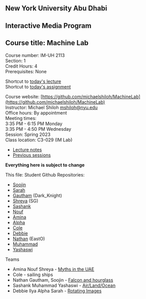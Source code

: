 ## New York University Abu Dhabi    
## Interactive Media Program    
## Course title: Machine Lab  
Course number: IM-UH 2113  
Section: 1    
Credit Hours: 4         
Prerequisites: None       

Shortcut to [today's lecture](lectureNotes.md/#todays-lecture)  
Shortcut to [today's assignment](weeklySchedule.md#todays-assignment)  

Course website: [https://github.com/michaelshiloh/MachineLab](https://github.com/michaelshiloh/MachineLab)      
Instructor: Michael Shiloh mshiloh@nyu.edu    
Office hours: By appointment  
Meeting times:    
	3:35 PM - 6:15 PM Monday  
	3:35 PM - 4:50 PM Wednesday  
Session: Spring 2023  
Class location: C3-029 (IM Lab)  
- [Lecture notes](lectureNotes.md)
- [Previous sessions](previousSessions/previousSessions.md)

**Everything here is subject to change**

This file: Student Github Repositories:

- [Soojin](https://github.com/Soojin-Lee0819/machineLab)  
- [Sarah](https://github.com/sarahalyahya/machineLab)  
- [Gautham](https://github.com/gauthamdk/machineLab) (Dark_Knight)
- [Shreya](https://github.com/shreya81601/MachineLab) (SG)
- [Sashank](https://github.com/sashanksilwal/MachineLab)
- [Nouf](https://github.com/Nouf-Alabbasi/machineLab)
- [Amina](https://github.com/ak7588/machineLab)
- [Alpha](https://github.com/Alphaam/machineLab)
- [Cole](https://github.com/crb596/machineLab)
- [Debbie](https://github.com/deborah-74/Machine-Lab)
- [Nathan](https://github.com/Nathan213/machineLab) (EastO)
- [Muhammad](https://github.com/MuhammadBinNauman/Machine_Lab)
- [Yashaswi](https://github.com/yashaswiim/machineLab)

Teams
  - Amina Nouf Shreya - [Myths in the
		UAE](https://github.com/Nouf-Alabbasi/Machine_Lab_Clock_automata)
  - Cole - sailing ships
  - Nathan Gautham, Soojin - 
		[Falcon and hourglass](https://github.com/gauthamdk/hourglass)
  - Sashank Muhammad Yashaswi -
		[Air/Land/Ocean](https://github.com/yashaswiim/machineLab_finalProject)
  - Debbie Ilya Alpha Sarah - [Rotating
		Images](https://github.com/sarahalyahya/machineLab_PanelStory/tree/main)

